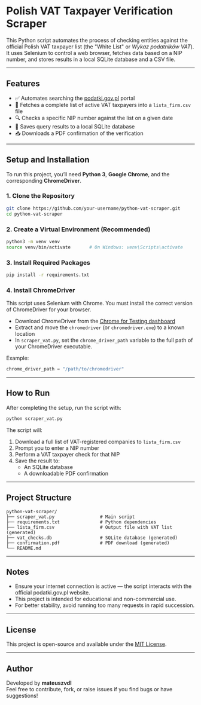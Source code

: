 # Polish VAT Taxpayer Verification Scraper

This Python script automates the process of checking entities against the official Polish VAT taxpayer list (the "White List" or _Wykaz podatników VAT_). It uses Selenium to control a web browser, fetches data based on a NIP number, and stores results in a local SQLite database and a CSV file.

---

## Features

- ✅ Automates searching the [podatki.gov.pl](https://www.podatki.gov.pl/) portal  
- 📄 Fetches a complete list of active VAT taxpayers into a `lista_firm.csv` file  
- 🔍 Checks a specific NIP number against the list on a given date  
- 💾 Saves query results to a local SQLite database  
- 📥 Downloads a PDF confirmation of the verification  

---

## Setup and Installation

To run this project, you’ll need **Python 3**, **Google Chrome**, and the corresponding **ChromeDriver**.

### 1. Clone the Repository

```bash
git clone https://github.com/your-username/python-vat-scraper.git
cd python-vat-scraper
```

### 2. Create a Virtual Environment (Recommended)

```bash
python3 -m venv venv
source venv/bin/activate       # On Windows: venv\Scripts\activate
```

### 3. Install Required Packages

```bash
pip install -r requirements.txt
```

### 4. Install ChromeDriver

This script uses Selenium with Chrome. You must install the correct version of ChromeDriver for your browser.

- Download ChromeDriver from the [Chrome for Testing dashboard](https://googlechromelabs.github.io/chrome-for-testing/)
- Extract and move the `chromedriver` (or `chromedriver.exe`) to a known location
- In `scraper_vat.py`, set the `chrome_driver_path` variable to the full path of your ChromeDriver executable.

Example:

```python
chrome_driver_path = "/path/to/chromedriver"
```

---

## How to Run

After completing the setup, run the script with:

```bash
python scraper_vat.py
```

The script will:

1. Download a full list of VAT-registered companies to `lista_firm.csv`
2. Prompt you to enter a NIP number
3. Perform a VAT taxpayer check for that NIP
4. Save the result to:
   - An SQLite database
   - A downloadable PDF confirmation

---

## Project Structure

```
python-vat-scraper/
├── scraper_vat.py                 # Main script
├── requirements.txt               # Python dependencies
├── lista_firm.csv                 # Output file with VAT list (generated)
├── vat_checks.db                  # SQLite database (generated)
├── confirmation.pdf               # PDF download (generated)
└── README.md
```

---

## Notes

- Ensure your internet connection is active — the script interacts with the official podatki.gov.pl website.
- This project is intended for educational and non-commercial use.
- For better stability, avoid running too many requests in rapid succession.

---

## License

This project is open-source and available under the [MIT License](LICENSE).

---

## Author

Developed by **mateuszvdl**  
Feel free to contribute, fork, or raise issues if you find bugs or have suggestions!
